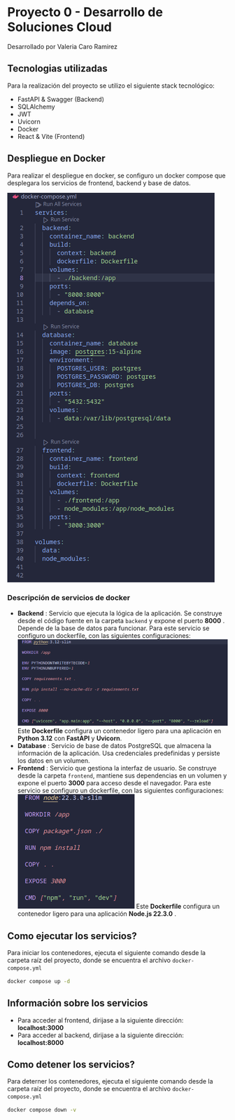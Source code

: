 # Proyecto 0 - Desarrollo de Soluciones Cloud

Desarrollado por Valeria Caro Ramirez

## Tecnologias utilizadas

Para la realización del proyecto se utilizo el siguiente stack tecnológico:

* FastAPI & Swagger (Backend)
* SQLAlchemy
* JWT
* Uvicorn
* Docker
* React & Vite (Frontend)

## Despliegue en Docker

Para realizar el despliegue en docker, se configuro un docker compose que desplegara los servicios de frontend, backend y base de datos.

![ALT](image/compose.png)

### Descripción de servicios de docker

* **Backend** : Servicio que ejecuta la lógica de la aplicación. Se construye desde el código fuente en la carpeta `backend` y expone el puerto  **8000** . Depende de la base de datos para funcionar. Para este servicio se configuro un dockerfile, con las siguientes configuraciones:
  ![ALT](image/dockerfile_backend.png)
  Este **Dockerfile** configura un contenedor ligero para una aplicación en **Python 3.12** con **FastAPI** y  **Uvicorn**.
* **Database** : Servicio de base de datos PostgreSQL que almacena la información de la aplicación. Usa credenciales predefinidas y persiste los datos en un volumen.
* **Frontend** : Servicio que gestiona la interfaz de usuario. Se construye desde la carpeta `frontend`, mantiene sus dependencias en un volumen y expone el puerto **3000** para acceso desde el navegador. Para este servicio se configuro un dockerfile, con las siguientes configuraciones:
  ![ALT](image/dockerfile_frontend.png)
  Este **Dockerfile** configura un contenedor ligero para una aplicación  **Node.js 22.3.0** .

## Como ejecutar los servicios?

Para iniciar los contenedores, ejecuta el siguiente comando desde la carpeta raíz del proyecto, donde se encuentra el archivo `docker-compose.yml`

```sh
docker compose up -d
```

## Información sobre los servicios

* Para acceder al frontend, dirijase a la siguiente dirección: **localhost:3000**
* Para acceder al backend, dirijase a la siguiente dirección: **localhost:8000**

## Como detener los servicios?

Para deterner los contenedores, ejecuta el siguiente comando desde la carpeta raíz del proyecto, donde se encuentra el archivo `docker-compose.yml`

```sh
docker compose down -v
```
